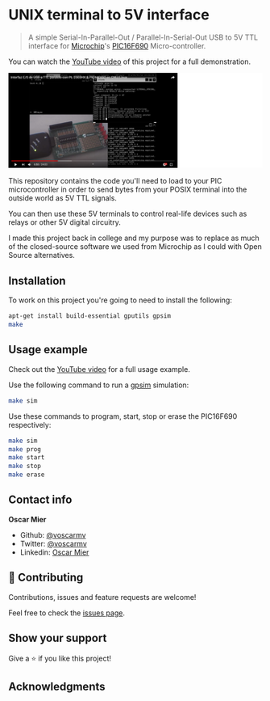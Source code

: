 # UNIX terminal to 5V interface
> A simple Serial-In-Parallel-Out / Parallel-In-Serial-Out USB to 5V TTL interface for [Microchip](https://www.microchip.com/)'s [PIC16F690](https://www.microchip.com/wwwproducts/en/PIC16F690) Micro-controller.

You can watch the [YouTube video](https://www.youtube.com/watch?v=46WZUcRUPEI) of this project for a full demonstration.

[![](header.png)](https://www.youtube.com/watch?v=46WZUcRUPEI)

This repository contains the code you'll need to load to your PIC microcontroller in order to send bytes from your POSIX terminal into the outside world as 5V TTL signals.

You can then use these 5V terminals to control real-life devices such as relays or other 5V digital circuitry.

I made this project back in college and my purpose was to replace as much of the closed-source software we used from Microchip as I could with Open Source alternatives.

## Installation

To work on this project you're going to need to install the following:

```sh
apt-get install build-essential gputils gpsim
make
```

## Usage example

Check out the [YouTube video](https://www.youtube.com/watch?v=46WZUcRUPEI) for a full usage example.

Use the following command to run a [gpsim](http://gpsim.sourceforge.net/) simulation:

```sh
make sim
```
Use these commands to program, start, stop or erase the PIC16F690 respectively:

```sh
make sim
make prog
make start
make stop
make erase
```

## Contact info

**Oscar Mier**
- Github: [@voscarmv](https://github.com/voscarmv)
- Twitter: [@voscarmv](https://twitter.com/voscarmv)
- Linkedin: [Oscar Mier](https://www.linkedin.com/in/oscar-mier-072984196/) 

## 🤝 Contributing

Contributions, issues and feature requests are welcome!

Feel free to check the [issues page](./issues/).

## Show your support

Give a ⭐️ if you like this project!

## Acknowledgments
